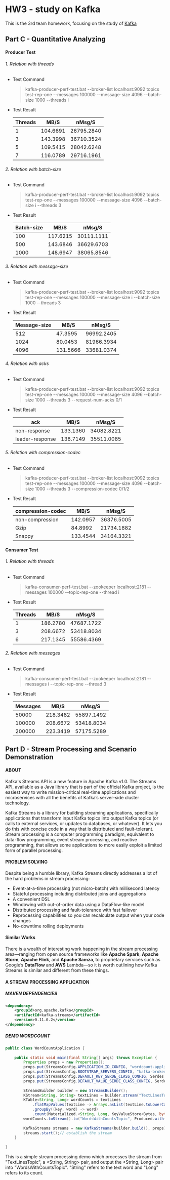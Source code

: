 # HW3 - study on Kafka

This is the 3rd team homework, focusing on the study of [Kafka](https://kafka.apache.org/)



## Part C - Quantitative Analyzing

#### Producer Test

###### 1. Relation with threads

- Test Command
	
	> kafka-producer-perf-test.bat --broker-list localhost:9092 topics test-rep-one --messages 100000 --message-size 4096 --batch-size 1000 --threads i

- Test Result

	Threads | MB/S | nMsg/S
	----|------|----
	1 | 104.6691  | 26795.2840
	3 | 143.3998  | 36710.3524
	5 | 109.5415  | 28042.6248
	7 | 116.0789  | 29716.1961

###### 2. Relation with batch-size

- Test Command
	> kafka-producer-perf-test.bat --broker-list localhost:9092 topics test-rep-one --messages 100000 --message-size 4096 --batch-size i --threads 3 

- Test Result

	Batch-size | MB/S | nMsg/S
	----|------|----
	100 | 117.6215  | 30111.1111
	500 | 143.6846  | 36629.6703
	1000 | 148.6947  | 38065.8546

###### 3. Relation with message-size

- Test Command
	> kafka-producer-perf-test.bat --broker-list localhost:9092 topics test-rep-one --messages 100000 --message-size i --batch-size 1000 --threads 3 

- Test Result

	Message-size | MB/S | nMsg/S
	----|------|----
	512 | 47.3595  | 96992.2405
	1024 | 80.0453  | 81966.3934
	4096 | 131.5666  | 33681.0374

###### 4. Relation with acks

- Test Command
	> kafka-producer-perf-test.bat --broker-list localhost:9092 topics test-rep-one --messages 100000 --message-size 4096 --batch-size 1000 --threads 3 --request-num-acks 0/1 

- Test Result

	ack | MB/S | nMsg/S
	----|------|----
	non-response | 133.1360  | 34082.8221
	leader-response |  138.7149 | 35511.0085

###### 5. Relation with compression-codec

- Test Command
	> kafka-producer-perf-test.bat --broker-list localhost:9092 topics test-rep-one --messages 100000 --message-size 4096 --batch-size 1000 --threads 3 --compression-codec 0/1/2 

- Test Result

	compression-codec | MB/S | nMsg/S
	----|------|----
	non-compression | 142.0957  | 36376.5005
	Gzip | 84.8992  | 21734.1882
	Snappy | 133.4544  | 34164.3321


#### Consumer Test

###### 1. Relation with threads

- Test Command
	> kafka-consumer-perf-test.bat --zookeeper localhost:2181 --messages 100000 --topic-rep-one --thread i

- Test Result

	Threads | MB/S | nMsg/S
	----|------|----
	1 | 186.2780  | 47687.1722
	3 | 208.6672  | 53418.8034
	6 | 217.1345  | 55586.4369

###### 2. Relation with messages

- Test Command
	> kafka-consumer-perf-test.bat --zookeeper localhost:2181 --messages i --topic-rep-one --thread 3

- Test Result

	Messages | MB/S | nMsg/S
	----|------|----
	50000 | 218.3482  | 55897.1492
	100000 | 208.6672  | 53418.8034
	200000 | 223.3419  | 57175.5289

## Part D - Stream Processing and Scenario Demonstration

#### ABOUT 

Kafka's Streams API is a new feature in Apache Kafka v1.0. The Streams API, available as a Java library that is part of the official Kafka project, is the easiest way to write mission-critical real-time applications and microservices with all the benefits of Kafka’s server-side cluster technology. 

Kafka Streams is a library for building streaming applications, specifically applications that transform input Kafka topics into output Kafka topics (or calls to external services, or updates to databases, or whatever). It lets you do this with concise code in a way that is distributed and fault-tolerant. Stream processing is a computer programming paradigm, equivalent to data-flow programming, event stream processing, and reactive programming, that allows some applications to more easily exploit a limited form of parallel processing.

#### PROBLEM SOLVING

Despite being a humble library, Kafka Streams directly addresses a lot of the hard problems in stream processing:

- Event-at-a-time processing (not micro-batch) with millisecond latency
- Stateful processing including distributed joins and aggregations
- A convenient DSL
- Windowing with out-of-order data using a DataFlow-like model
- Distributed processing and fault-tolerance with fast failover
- Reprocessing capabilities so you can recalculate output when your code changes
- No-downtime rolling deployments

#### Similar Works

There is a wealth of interesting work happening in the stream processing area—ranging from open source frameworks like **Apache Spark**, **Apache Storm**, **Apache Flink**, and **Apache Samza**, to proprietary services such as Google’s **DataFlow** and **AWS** Lambda—so it is worth outlining how Kafka Streams is similar and different from these things.

#### A STREAM PROCESSING APPLICATION

##### MAVEN DEPENDENCIES

```xml
<dependency>
	<groupId>org.apache.kafka</groupId>
	<artifactId>kafka-streams</artifactId>
	<version>0.11.0.2</version>
</dependency>
```

##### DEMO WORDCOUNT

```java
public class WordCountApplication {
 
    public static void main(final String[] args) throws Exception {
        Properties props = new Properties();
        props.put(StreamsConfig.APPLICATION_ID_CONFIG, "wordcount-application");//KafkaStream Application Id
        props.put(StreamsConfig.BOOTSTRAP_SERVERS_CONFIG, "kafka-broker1:9092");//kafka bootstrap servers
        props.put(StreamsConfig.DEFAULT_KEY_SERDE_CLASS_CONFIG, Serdes.String().getClass());//key Serde
        props.put(StreamsConfig.DEFAULT_VALUE_SERDE_CLASS_CONFIG, Serdes.String().getClass());//value Serde
 
        StreamsBuilder builder = new StreamsBuilder();
        KStream<String, String> textLines = builder.stream("TextLinesTopic");//input
        KTable<String, Long> wordCounts = textLines
            .flatMapValues(textLine -> Arrays.asList(textLine.toLowerCase().split("\\W+")))
            .groupBy((key, word) -> word)
            .count(Materialized.<String, Long, KeyValueStore<Bytes, byte[]>>as("counts-store"));//process the stream
        wordCounts.toStream().to("WordsWithCountsTopic", Produced.with(Serdes.String(), Serdes.Long()));//output
 
        KafkaStreams streams = new KafkaStreams(builder.build(), props);
        streams.start();// establish the stream
    }
 
}
```

This is a simple stream processing demo which processes the stream from "TextLinesTopic", a <String, String> pair, and output the <String, Long> pair into "WordsWithCountsTopic". "String" refers to the text word and "Long" refers to its count.
